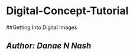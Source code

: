 # Digital-Concept-Tutorial



##Getting Into Digital Images

*Author: Danae N Nash*
-----------------------------
